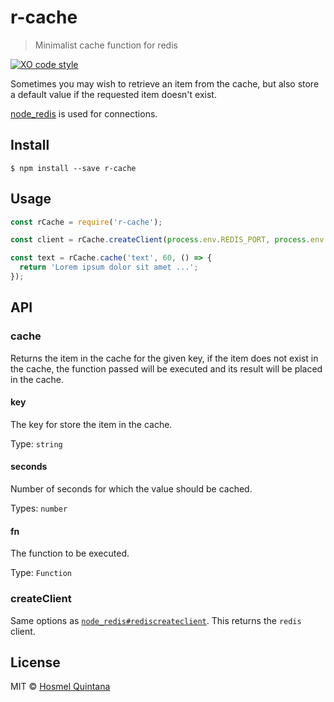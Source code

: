 # r-cache

> Minimalist cache function for redis

[![XO code style](https://img.shields.io/badge/code_style-XO-5ed9c7.svg)](https://github.com/sindresorhus/xo)

Sometimes you may wish to retrieve an item from the cache, but also store a default value if the requested item doesn't exist.

[node_redis](https://github.com/NodeRedis/node_redis) is used for connections.

## Install

```
$ npm install --save r-cache
```

## Usage

```js
const rCache = require('r-cache');

const client = rCache.createClient(process.env.REDIS_PORT, process.env.REDIS_HOST);

const text = rCache.cache('text', 60, () => {
  return 'Lorem ipsum dolor sit amet ...';
});
```

## API

### cache

Returns the item in the cache for the given key, if the item does not exist in the cache, the function passed will be executed and its result will be placed in the cache.

#### key

The key for store the item in the cache.

Type: `string`

#### seconds

Number of seconds for which the value should be cached.

Types: `number`

#### fn

The function to be executed.

Type: `Function`

### createClient

Same options as [`node_redis#rediscreateclient`](https://github.com/NodeRedis/node_redis#rediscreateclient). This returns the `redis` client.

## License

MIT © [Hosmel Quintana](https://hosmelq.com)
